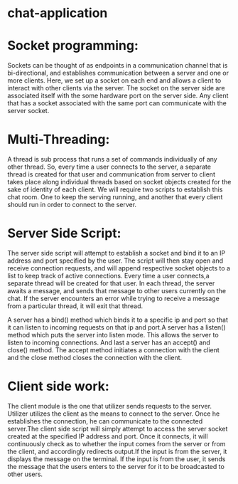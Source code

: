 # chat-application

# Socket programming:

Sockets can be thought of as endpoints in a communication channel that is bi-directional, 
and establishes communication between a server and one or more clients. Here, we set up a socket on 
each end and allows a client to interact with other clients via the server. The socket on the server 
side are associated itself with the some hardware port on the server side. Any client that has a socket associated 
with the same port can communicate with the server socket.


# Multi-Threading:

A thread is sub process that runs a set of commands individually of any other thread. So, every time a user 
connects to the server, a separate thread is created for that user and communication from server to client 
takes place along individual threads based on socket objects created for the sake of identity of each client.
We will require two scripts to establish this chat room. One to keep the serving running, and another that every 
client should run in order to connect to the server.

# Server Side Script:

The server side script will attempt to establish a socket and bind it to an IP address and port specified by the user.
The script will then stay open and receive connection requests, and will append respective 
socket objects to a list to keep track of active connections. Every time a user connects,a separate thread will be created 
for that user. In each thread, the server awaits a message, and sends that message to other users currently on the chat. If 
the server encounters an error while trying to receive a message from a particular thread, it will exit that thread.
 
 
A server has a bind() method which binds it to a specific ip and port so that it can listen to incoming requests on that ip and port.A server has a listen() method which puts the server into listen mode. This allows the server to listen to incoming connections. And last a server has an accept() and close() method. The accept method initiates a connection with the client and the close method closes the connection with the client.

 # Client side work:
 
The client module is the one that utilizer sends requests to the server. Utilizer utilizes the client as the means to connect to the server. Once he establishes the connection, he can communicate to the connected server.The client side script will simply attempt to access the server socket created at the specified IP address and port. Once it connects, it will continuously check as to whether the input comes from the server or from the client, and accordingly redirects output.If the input is from the server, it displays the message on the terminal. If the input is from the user, it sends the message that the users enters to the server for it to be broadcasted to other users.
